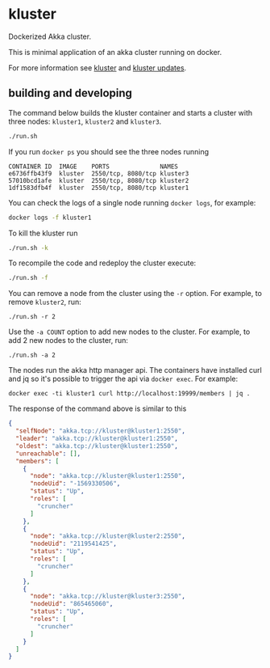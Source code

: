 # kluster

Dockerized Akka cluster.

This is minimal application of an akka cluster running on docker.

For more information see [kluster](http://daniberg.com/2017/06/06/kluster.html) and
[kluster updates](http://daniberg.com/2017/06/20/kluster-updates.html).

## building and developing

The command below builds the kluster container and starts a cluster with three nodes: `kluster1`, `kluster2` and `kluster3`.

```bash
./run.sh
```

If you run `docker ps` you should see the three nodes running

```
CONTAINER ID  IMAGE    PORTS              NAMES
e6736ffb43f9  kluster  2550/tcp, 8080/tcp kluster3
57010bcd1afe  kluster  2550/tcp, 8080/tcp kluster2
1df1583dfb4f  kluster  2550/tcp, 8080/tcp kluster1
```

You can check the logs of a single node running `docker logs`, for example:

```bash
docker logs -f kluster1
```

To kill the kluster run

```bash
./run.sh -k
```

To recompile the code and redeploy the cluster execute:

```bash
./run.sh -f
```

You can remove a node from the cluster using the `-r` option. For example, to remove `kluster2`, run:

```
./run.sh -r 2
```

Use the `-a COUNT` option to add new nodes to the cluster. For example, to add 2
new nodes to the cluster, run:

```
./run.sh -a 2
```

The nodes run the akka http manager api. The containers have installed curl and
jq so it's possible to trigger the api via `docker exec`. For example:

```
docker exec -ti kluster1 curl http://localhost:19999/members | jq .
```

The response of the command above is similar to this

```json
{
  "selfNode": "akka.tcp://kluster@kluster1:2550",
  "leader": "akka.tcp://kluster@kluster1:2550",
  "oldest": "akka.tcp://kluster@kluster1:2550",
  "unreachable": [],
  "members": [
    {
      "node": "akka.tcp://kluster@kluster1:2550",
      "nodeUid": "-1569330506",
      "status": "Up",
      "roles": [
        "cruncher"
      ]
    },
    {
      "node": "akka.tcp://kluster@kluster2:2550",
      "nodeUid": "2119541425",
      "status": "Up",
      "roles": [
        "cruncher"
      ]
    },
    {
      "node": "akka.tcp://kluster@kluster3:2550",
      "nodeUid": "865465060",
      "status": "Up",
      "roles": [
        "cruncher"
      ]
    }
  ]
}
```